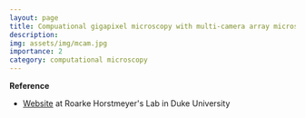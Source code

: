 ```yaml
---
layout: page
title: Compuational gigapixel microscopy with multi-camera array microscope
description: 
img: assets/img/mcam.jpg
importance: 2
category: computational microscopy
---
```




**Reference**

* [Website](https://mcam.deepimaging.io/) at Roarke Horstmeyer's Lab in Duke University